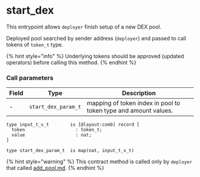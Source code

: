 # start\_dex

This entrypoint allows `deployer` finish setup of a new DEX pool.

Deployed pool searched by sender address (`deployer`) and passed to call tokens of `token_t` type.

{% hint style="info" %}
Underlying tokens should be approved (updated operators) before calling this method.
{% endhint %}

### Call parameters

| Field |         Type        | Description                                                     |
| ----- | :-----------------: | --------------------------------------------------------------- |
| -     | `start_dex_param_t` | mapping of token index in pool to token type and amount values. |

```pascaligo
type input_t_v_t        is [@layout:comb] record [
  token                   : token_t;
  value                   : nat;
]

type start_dex_param_t  is map(nat, input_t_v_t) 
```

{% hint style="warning" %}
This contract method is called only by `deployer` that called [add\_pool.md](add\_pool.md "mention").
{% endhint %}
